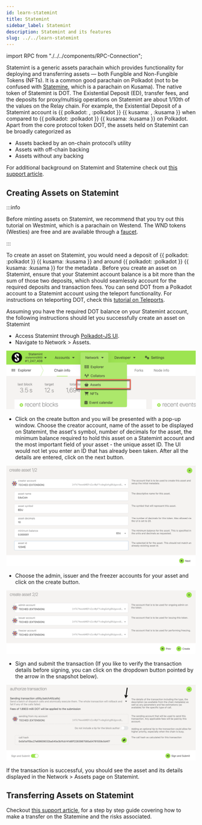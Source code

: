 ```yaml
---
id: learn-statemint
title: Statemint
sidebar_label: Statemint
description: Statemint and its features
slug: ../../learn-statemint
---
```


import RPC from "./../../components/RPC-Connection";

Statemint is a generic assets parachain which provides functionality for deploying and transferring
assets — both Fungible and Non-Fungible Tokens (NFTs). It is a common good parachain on Polkadot
(not to be confused with [Statemine](https://guide.kusama.network/docs/kusama-statemine/), which is
a parachain on Kusama). The native token of Statemint is DOT. The Existential Deposit (ED), transfer
fees, and the deposits for proxy/multisig operations on Statemint are about 1/10th of the values on
the Relay chain. For example, the Existential Deposit of a Statemint account is
{{ polkadot: <RPC network="statemint" path="consts.balances.existentialDeposit" defaultValue={1000000000} filter="humanReadable"/>, :polkadot }}
{{ kusama: <RPC network="statemint" path="consts.balances.existentialDeposit" defaultValue={1000000000} filter="humanReadable"/>, :kusama }}
when compared to
{{ polkadot: <RPC network="polkadot" path="consts.balances.existentialDeposit" defaultValue={10000000000} filter="humanReadable"/> :polkadot }}
{{ kusama:  <RPC network="polkadot" path="consts.balances.existentialDeposit" defaultValue={10000000000} filter="humanReadable"/> :kusama }}
on Polkadot. Apart from the core protocol token DOT, the assets held on Statemint can be broadly
categorized as

- Assets backed by an on-chain protocol’s utility
- Assets with off-chain backing
- Assets without any backing

For additional background on Statemint and Statemine check out
[this support article](https://support.polkadot.network/support/solutions/articles/65000181800-what-is-statemint-and-statemine-and-how-do-i-use-them-).

## Creating Assets on Statemint

:::info

Before minting assets on Statemint, we recommend that you try out this tutorial on Westmint, which
is a parachain on Westend. The WND tokens (Westies) are free and are available through a
[faucet](https://wiki.polkadot.network/docs/learn-DOT#getting-westies).

:::

To create an asset on Statemint, you would need a deposit of
{{ polkadot: <RPC network="statemint" path="consts.assets.assetDeposit" defaultValue={100000000000} filter="humanReadable"/> :polkadot }}
{{ kusama: <RPC network="statemint" path="consts.assets.assetDeposit" defaultValue={100000000000} filter="humanReadable"/> :kusama }}
and around
{{ polkadot: <RPC network="statemint" path="consts.assets.metadataDepositBase" defaultValue={2006800000} filter="humanReadable"/> :polkadot }}
{{ kusama: <RPC network="statemint" path="consts.assets.metadataDepositBase" defaultValue={2006800000} filter="humanReadable"/> :kusama }}
for the metadata . Before you create an asset on Statemint, ensure that your Statemint account
balance is a bit more than the sum of those two deposits, which should seamlessly account for the
required deposits and transaction fees. You can send DOT from a Polkadot account to a Statemint
account using the teleport functionality. For instructions on teleporting DOT, check this
[tutorial on Teleports](../learn/learn-teleport.md).

Assuming you have the required DOT balance on your Statemint account, the following instructions
should let you successfully create an asset on Statemint

- Access Statemint through [Polkadot-JS UI][].
- Navigate to Network > Assets.

![Navigate to Assets page](../assets/statemint/Statemint-asset-0.png)

- Click on the create button and you will be presented with a pop-up window. Choose the creator
  account, name of the asset to be displayed on Statemint, the asset's symbol, number of decimals
  for the asset, the minimum balance required to hold this asset on a Statemint account and the most
  important field of your asset - the unique asset ID. The UI would not let you enter an ID that has
  already been taken. After all the details are entered, click on the next button.

![Add Asset Metadata](../assets/statemint/Statemint-asset-1.png)

- Choose the admin, issuer and the freezer accounts for your asset and click on the create button.

![Asset managing accounts](../assets/statemint/Statemint-asset-2.png)

- Sign and submit the transaction (If you like to verify the transaction details before signing, you
  can click on the dropdown button pointed by the arrow in the snapshot below).

![Sign asset creating transaction](../assets/statemint/Statemint-asset-3.png)

If the transaction is successful, you should see the asset and its details displayed in the
Network > Assets page on Statemint.

## Transferring Assets on Statemint

Checkout
[this support article](https://support.polkadot.network/support/solutions/articles/65000181118-how-to-transfer-tether-usdt-on-statemine),
for a step by step guide covering how to make a transfer on the Statemine and the risks associated.

[polkadot-js ui]: https://polkadot.js.org/apps/#/explorer
